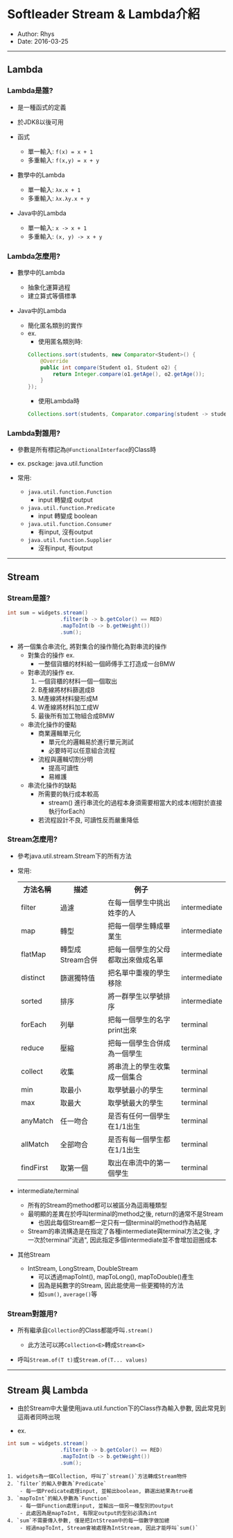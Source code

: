 # Softleader Stream &amp; Lambda介紹
- Author: Rhys
- Date: 2016-03-25


- - -
## Lambda
### Lambda是誰?
- 是一種函式的定義


- 於JDK8以後可用


- 函式
    - 單一輸入: `f(x) = x + 1`
    - 多重輸入: `f(x,y) = x + y`


- 數學中的Lambda
    - 單一輸入: `λx.x + 1`
    - 多重輸入: `λx.λy.x + y`


- Java中的Lambda
    - 單一輸入: `x -> x + 1`
    - 多重輸入: `(x, y) -> x + y`


### Lambda怎麼用?
- 數學中的Lambda
    - 抽象化運算過程
    - 建立算式等價標準


- Java中的Lambda
    - 簡化匿名類別的實作
    - ex.
        - 使用匿名類別時:
        ~~~java
        Collections.sort(students, new Comparator<Student>() {
			@Override
			public int compare(Student o1, Student o2) {
				return Integer.compare(o1.getAge(), o2.getAge());
			}
		});
        ~~~
        - 使用Lambda時
        ~~~java
        Collections.sort(students, Comparator.comparing(student -> student.getAge()));
        ~~~


### Lambda對誰用?
- 參數是所有標記為`@FunctionalInterface`的Class時


- ex. psckage: java.util.function


- 常用:
    - `java.util.function.Function`
        - input 轉變成 output
    - `java.util.function.Predicate`
        - input 轉變成 boolean
    - `java.util.function.Consumer`
        - 有input, 沒有output
    - `java.util.function.Supplier`
        - 沒有input, 有output


- - -
## Stream
### Stream是誰?
~~~java
int sum = widgets.stream()
                 .filter(b -> b.getColor() == RED)
                 .mapToInt(b -> b.getWeight())
                 .sum();
~~~
- 將一個集合串流化, 將對集合的操作簡化為對串流的操作
    - 對集合的操作 ex.
        - 一整個貨櫃的材料給一個師傅手工打造成一台BMW
    - 對串流的操作 ex.
        1. 一個貨櫃的材料一個一個取出
        2. B產線將材料篩選成B
        3. M產線將材料變形成M
        4. W產線將材料加工成W
        5. 最後所有加工物組合成BMW
    - 串流化操作的優點
        - 商業邏輯單元化
            - 單元化的邏輯易於進行單元測試
            - 必要時可以任意組合流程
        - 流程與邏輯切割分明
            - 提高可讀性
            - 易維護
    - 串流化操作的缺點
        - 所需要的執行成本較高
            - stream() 進行串流化的過程本身須需要相當大的成本(相對於直接執行forEach)
        - 若流程設計不良, 可讀性反而嚴重降低


### Stream怎麼用?
- 參考java.util.stream.Stream下的所有方法
- 常用:
    <table>
        <tr>
            <th>方法名稱</th>
            <th>描述</th>
            <th>例子</th>
            <th></th>
        </tr>
        <tr>
            <td>filter</td>
            <td>過濾</td>
            <td>在每一個學生中挑出姓李的人</td>
            <td>intermediate</td>
        </tr>
        <tr>
            <td>map</td>
            <td>轉型</td>
            <td>把每一個學生轉成畢業生</td>
            <td>intermediate</td>
        </tr>
        <tr>
            <td>flatMap</td>
            <td>轉型成Stream合併</td>
            <td>把每一個學生的父母都取出來做成名單</td>
            <td>intermediate</td>
        </tr>
        <tr>
            <td>distinct</td>
            <td>篩選獨特值</td>
            <td>把名單中重複的學生移除</td>
            <td>intermediate</td>
        </tr>
        <tr>
            <td>sorted</td>
            <td>排序</td>
            <td>將一群學生以學號排序</td>
            <td>intermediate</td>
        </tr>
        <tr>
            <td>forEach</td>
            <td>列舉</td>
            <td>把每一個學生的名字print出來</td>
            <td>terminal</td>
        </tr>
        <tr>
            <td>reduce</td>
            <td>壓縮</td>
            <td>把每一個學生合併成為一個學生</td>
            <td>terminal</td>
        </tr>
        <tr>
            <td>collect</td>
            <td>收集</td>
            <td>將串流上的學生收集成一個集合</td>
            <td>terminal</td>
        </tr>
        <tr>
            <td>min</td>
            <td>取最小</td>
            <td>取學號最小的學生</td>
            <td>terminal</td>
        </tr>
        <tr>
            <td>max</td>
            <td>取最大</td>
            <td>取學號最大的學生</td>
            <td>terminal</td>
        </tr>
        <tr>
            <td>anyMatch</td>
            <td>任一吻合</td>
            <td>是否有任何一個學生在1/1出生</td>
            <td>terminal</td>
        </tr>
        <tr>
            <td>allMatch</td>
            <td>全部吻合</td>
            <td>是否有每一個學生都在1/1出生</td>
            <td>terminal</td>
        </tr>
        <tr>
            <td>findFirst</td>
            <td>取第一個</td>
            <td>取出在串流中的第一個學生</td>
            <td>terminal</td>
        </tr>
    </table>


- intermediate/terminal
    - 所有的Stream的method都可以被區分為這兩種類型
    - 最明顯的差異在於呼叫terminal的method之後, return的通常不是Stream
        - 也因此每個Stream都一定只有一個terminal的method作為結尾
    - Stream的串流構造是在指定了各種intermediate與terminal方法之後, 才一次於terminal"流過", 因此指定多個intermediate並不會增加迴圈成本


- 其他Stream
    - IntStream, LongStream, DoubleStream
        - 可以透過mapToInt(), mapToLong(), mapToDouble()產生
        - 因為是純數字的Stream, 因此能使用一些更獨特的方法
        - 如`sum()`, `average()`等


### Stream對誰用?
- 所有繼承自`Collection`的Class都能呼叫`.stream()`
    - 此方法可以將`Collection<E>`轉成`Stream<E>`


- 呼叫`Stream.of(T t)`或`Stream.of(T... values)`


- - -
## Stream 與 Lambda
- 由於Stream中大量使用java.util.function下的Class作為輸入參數, 因此常見到這兩者同時出現


- ex.
~~~java
int sum = widgets.stream()
                 .filter(b -> b.getColor() == RED)
                 .mapToInt(b -> b.getWeight())
                 .sum();
~~~
    1. widgets為一個Collection, 呼叫了`stream()`方法轉成Stream物件
    2. `filter`的輸入參數為`Predicate`
        - 每一個Predicate處理input, 並輸出boolean, 篩選出結果為true者
    3. `mapToInt`的輸入參數為`Function`
        - 每一個Function處理input, 並輸出一個另一種型別的output
        - 此處因為是mapToInt, 有限定output的型別必須為int
    4. `sum`不需要傳入參數, 僅是把IntStream中的每一個數字做加總
        - 經過mapToInt, Stream會被處理為IntStream, 因此才能呼叫`sum()`
